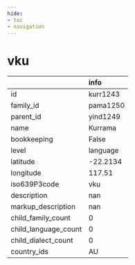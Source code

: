 ```yaml
---
hide:
- toc
- navigation
---
```

# vku
|                      | info     |
|:---------------------|:---------|
| id                   | kurr1243 |
| family_id            | pama1250 |
| parent_id            | yind1249 |
| name                 | Kurrama  |
| bookkeeping          | False    |
| level                | language |
| latitude             | -22.2134 |
| longitude            | 117.51   |
| iso639P3code         | vku      |
| description          | nan      |
| markup_description   | nan      |
| child_family_count   | 0        |
| child_language_count | 0        |
| child_dialect_count  | 0        |
| country_ids          | AU       |